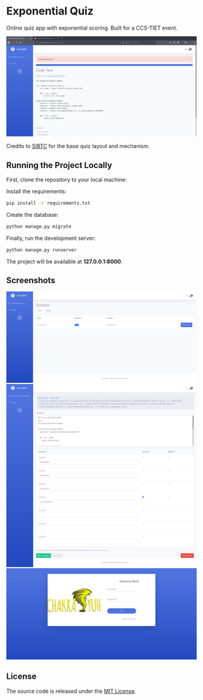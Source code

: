 # Exponential Quiz
Online quiz app with exponential scoring. Built for a CCS-TIET event.  

![exponential-quiz](screenshots/abifog-exponential-quiz-4.png)

Credits to [SIBTC](https://github.com/sibtc/django-multiple-user-types-example/) for the base quiz layout and mechanism.

## Running the Project Locally

First, clone the repository to your local machine:


Install the requirements:

```bash
pip install -r requirements.txt
```

Create the database:

```bash
python manage.py migrate
```

Finally, run the development server:

```bash
python manage.py runserver
```

The project will be available at **127.0.0.1:8000**.

## Screenshots

![exponential-quiz](screenshots/abifog-exponential-quiz-1.png)
![exponential-quiz](screenshots/abifog-exponential-quiz-2.png)
![exponential-quiz](screenshots/abifog-exponential-quiz-3.png)

## License

The source code is released under the [MIT License](https://github.com/IceWreck/ExponentialQuizDjango/blob/master/LICENSE).
